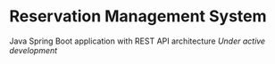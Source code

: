# Reservation Management System
Java Spring Boot application with REST API architecture
*Under active development*

